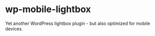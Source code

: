 wp-mobile-lightbox
==================

Yet another WordPress lightbox plugin - but also optimized for mobile devices.
